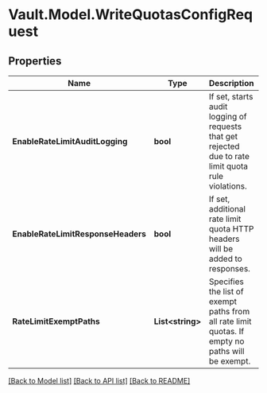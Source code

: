 # Vault.Model.WriteQuotasConfigRequest

## Properties

Name | Type | Description | Notes
------------ | ------------- | ------------- | -------------
**EnableRateLimitAuditLogging** | **bool** | If set, starts audit logging of requests that get rejected due to rate limit quota rule violations. | [optional] 
**EnableRateLimitResponseHeaders** | **bool** | If set, additional rate limit quota HTTP headers will be added to responses. | [optional] 
**RateLimitExemptPaths** | **List&lt;string&gt;** | Specifies the list of exempt paths from all rate limit quotas. If empty no paths will be exempt. | [optional] 


[[Back to Model list]](../README.md#documentation-for-models) [[Back to API list]](../README.md#documentation-for-api-endpoints) [[Back to README]](../README.md)

